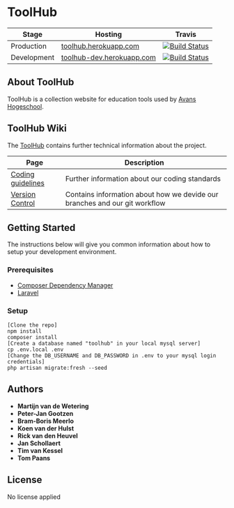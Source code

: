# ToolHub

| Stage         | Hosting       | Travis        |
| ------------- | ------------- | ------------- |
| Production    | [toolhub.herokuapp.com](http://toolhub.herokuapp.com) | [![Build Status](https://travis-ci.com/Peter-JanGootzen/ToolHub.svg?token=gKkRerZGe1KXx3pyWUTq&branch=master)](https://travis-ci.com/Peter-JanGootzen/ToolHub) |
| Development   | [toolhub-dev.herokuapp.com](http://toolhub-dev.herokuapp.com) | [![Build Status](https://travis-ci.com/Peter-JanGootzen/ToolHub.svg?token=gKkRerZGe1KXx3pyWUTq&branch=dev)](https://travis-ci.com/Peter-JanGootzen/ToolHub) |

## About ToolHub

ToolHub is a collection website for education tools used by [Avans Hogeschool](http://www.avans.nl/).

## ToolHub Wiki

The [ToolHub](https://github.com/Peter-JanGootzen/ToolHub/wiki) contains further technical information about the project.

| Page       | Description |
| ------------- | ------------- |
| [Coding guidelines](https://github.com/Peter-JanGootzen/ToolHub/wiki/Coding-Guidelines) | Further information about our coding standards  |
| [Version Control](https://github.com/Peter-JanGootzen/ToolHub/wiki/Version-Control)  | Contains information about how we devide our branches and our git workflow  |

## Getting Started

The instructions below will give you common information about how to setup your development environment.

### Prerequisites

* [Composer Dependency Manager](https://getcomposer.org/)
* [Laravel](https://laravel.com/docs/5.6#installation)

### Setup

```
[Clone the repo]
npm install
composer install
[Create a database named "toolhub" in your local mysql server]
cp .env.local .env
[Change the DB_USERNAME and DB_PASSWORD in .env to your mysql login credentials]
php artisan migrate:fresh --seed
```

## Authors

* **Martijn van de Wetering**
* **Peter-Jan Gootzen**
* **Bram-Boris Meerlo**
* **Koen van der Hulst**
* **Rick van den Heuvel**
* **Jan Schollaert**
* **Tim van Kessel**
* **Tom Paans**

## License

No license applied
